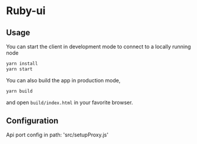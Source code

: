 # Ruby-ui

## Usage

You can start the client in development mode to connect to a locally running node

```bash
yarn install
yarn start
```

You can also build the app in production mode,

```bash
yarn build
```
and open `build/index.html` in your favorite browser.

## Configuration

Api port config in path: 'src/setupProxy.js'